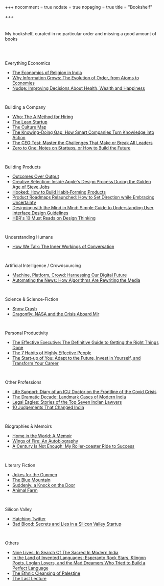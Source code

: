 +++
nocomment = true
nodate = true
nopaging = true
title = "Bookshelf"

+++
<div class="custom-quote"><h1><i class="icon-quote-left"></i></h1><p>My bookshelf, curated in no particular order and missing a good amount of books</p></div>

</br></br>

Everything Economics

* [The Economics of Religion in India](https://www.goodreads.com/book/show/38502108-the-economics-of-religion-in-india "The Economics of Religion in India")
* [Why Information Grows: The Evolution of Order, from Atoms to Economies](https://www.goodreads.com/book/show/20763722-why-information-grows)
* [Nudge: Improving Decisions About Health, Wealth and Happiness](https://www.goodreads.com/book/show/6359469-nudge)

</br>

Building a Company

* [Who: The A Method for Hiring]()
* [The Lean Startup](https://www.goodreads.com/book/show/10127019-the-lean-startup "The Lean Startup")
* [The Culture Map](https://www.goodreads.com/book/show/22085568-the-culture-map "The Culture Map")
* [The Knowing-Doing Gap: How Smart Companies Turn Knowledge into Action](https://www.goodreads.com/book/show/139851.The_Knowing_Doing_Gap "The Knowing-Doing Gap: How Smart Companies Turn Knowledge into Action")
* [The CEO Test: Master the Challenges That Make or Break All Leaders](https://www.goodreads.com/book/show/56861502-the-ceo-test "The CEO Test: Master the Challenges That Make or Break All Leaders")
* [Zero to One: Notes on Startups, or How to Build the Future](https://www.goodreads.com/book/show/18050143-zero-to-one?ac=1&from_search=true&qid=UxrT6Mt3It&rank=1)

</br>

Building Products

* [Outcomes Over Output](https://www.goodreads.com/book/show/45186993-outcomes-over-output)
* [Creative Selection: Inside Apple's Design Process During the Golden Age of Steve Jobs](https://www.goodreads.com/book/show/40965884-creative-selection)
* [Hooked: How to Build Habit-Forming Products](https://www.goodreads.com/book/show/22935795-hooked)
* [Product Roadmaps Relaunched: How to Set Direction while Embracing Uncertainty](https://www.goodreads.com/book/show/36507075-product-roadmaps-relaunched)
* [Designing with the Mind in Mind: Simple Guide to Understanding User Interface Design Guidelines](https://www.goodreads.com/book/show/18847750-designing-with-the-mind-in-mind)
* [HBR's 10 Must Reads on Design Thinking](https://www.goodreads.com/book/show/51275014-hbr-s-10-must-reads-on-design-thinking)

</br>

Understanding Humans

* [How We Talk: The Inner Workings of Conversation](https://www.goodreads.com/book/show/34523270-how-we-talk)

</br>

Artificial Intelligence / Crowdsourcing

* [Machine, Platform, Crowd: Harnessing Our Digital Future](https://www.goodreads.com/book/show/38212111-machine-platform-crowd)
* [Automating the News: How Algorithms Are Rewriting the Media](https://www.goodreads.com/book/show/42525003-automating-the-news)

</br>

Science & Science-Fiction

* [Snow Crash](https://www.goodreads.com/book/show/11357844-snow-crash)
* [Dragonfly: NASA and the Crisis Aboard Mir](https://www.goodreads.com/book/show/1385708.Dragonfly)

</br>

Personal Productivity

* [The Effective Executive: The Definitive Guide to Getting the Right Things Done](https://www.goodreads.com/book/show/48019.The_Effective_Executive)
* [The 7 Habits of Highly Effective People](https://www.goodreads.com/book/show/21324533-the-7-habits-of-highly-effective-people)
* [The Start-up of You: Adapt to the Future, Invest in Yourself, and Transform Your Career](https://www.goodreads.com/book/show/17248796-the-start-up-of-you)

</br>

Other Professions

* [Life Support: Diary of an ICU Doctor on the Frontline of the Covid Crisis](https://www.goodreads.com/book/show/57199498-life-support)
* [The Dramatic Decade: Landmark Cases of Modern India](https://www.goodreads.com/book/show/37684824-the-dramatic-decade)
* [Legal Eagles: Stories of the Top Seven Indian Lawyers](https://www.goodreads.com/book/show/26255964-legal-eagles)
* [10 Judgements That Changed India](https://www.goodreads.com/book/show/18459543-10-judgements-that-changed-india)

</br>

Biographies & Memoirs

* [Home in the World: A Memoir](https://www.goodreads.com/book/show/55224223-home-in-the-world)
* [Wings of Fire: An Autobiography](https://www.goodreads.com/book/show/634583.Wings_of_Fire)
* [A Century Is Not Enough: My Roller-coaster Ride to Success](https://www.goodreads.com/book/show/38337485-a-century-is-not-enough)

</br>

Literary Fiction

* [Jokes for the Gunmen](https://www.goodreads.com/book/show/41068101-jokes-for-the-gunmen "Jokes for the Gunmen")
* [The Blue Mountain](https://www.goodreads.com/book/show/179443.The_Blue_Mountain "The Blue Mountain")
* [Suddenly, a Knock on the Door](https://www.goodreads.com/book/show/12308081-suddenly-a-knock-on-the-door "Suddenly, a Knock on the Door")
* [Animal Farm](https://www.goodreads.com/book/show/36510264-animal-farm)

</br>

Silicon Valley

* [Hatching Twitter](https://www.goodreads.com/book/show/24591772-hatching-twitter)
* [Bad Blood: Secrets and Lies in a Silicon Valley Startup](https://www.goodreads.com/book/show/37976541-bad-blood)

</br>

Others

* [Nine Lives: In Search Of The Sacred In Modern India](https://www.goodreads.com/book/show/7081357-nine-lives)
* [In the Land of Invented Languages: Esperanto Rock Stars, Klingon Poets, Loglan Lovers, and the Mad Dreamers Who Tried to Build a Perfect Language](https://www.goodreads.com/book/show/3730120-in-the-land-of-invented-languages)
* [The Ethnic Cleansing of Palestine](https://www.goodreads.com/book/show/25184850-the-ethnic-cleansing-of-palestine)
* [The Last Lecture](https://www.goodreads.com/book/show/40611510-the-last-lecture)